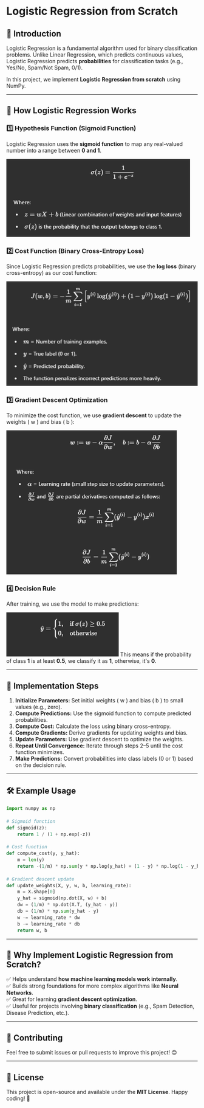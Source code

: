 # Logistic Regression from Scratch

## 📌 Introduction
Logistic Regression is a fundamental algorithm used for binary classification problems. Unlike Linear Regression, which predicts continuous values, Logistic Regression predicts **probabilities** for classification tasks (e.g., Yes/No, Spam/Not Spam, 0/1).

In this project, we implement **Logistic Regression from scratch** using NumPy.

---

## 🔢 How Logistic Regression Works

### 1️⃣ **Hypothesis Function (Sigmoid Function)**
Logistic Regression uses the **sigmoid function** to map any real-valued number into a range between **0 and 1**.

![alt text](images/image-2.png)

### 2️⃣ **Cost Function (Binary Cross-Entropy Loss)**
Since Logistic Regression predicts probabilities, we use the **log loss** (binary cross-entropy) as our cost function:

![alt text](images/image-1.png)

### 3️⃣ **Gradient Descent Optimization**
To minimize the cost function, we use **gradient descent** to update the weights \( w \) and bias \( b \):

![alt text](images/image-3.png)

### 4️⃣ **Decision Rule**
After training, we use the model to make predictions:

![alt text](images/image-4.png)
This means if the probability of class **1** is at least **0.5**, we classify it as **1**, otherwise, it's **0**.

---

## 🚀 Implementation Steps
1. **Initialize Parameters:** Set initial weights \( w \) and bias \( b \) to small values (e.g., zero).
2. **Compute Predictions:** Use the sigmoid function to compute predicted probabilities.
3. **Compute Cost:** Calculate the loss using binary cross-entropy.
4. **Compute Gradients:** Derive gradients for updating weights and bias.
5. **Update Parameters:** Use gradient descent to optimize the weights.
6. **Repeat Until Convergence:** Iterate through steps 2–5 until the cost function minimizes.
7. **Make Predictions:** Convert probabilities into class labels (0 or 1) based on the decision rule.

---

## 🛠 Example Usage
```python
import numpy as np

# Sigmoid function
def sigmoid(z):
    return 1 / (1 + np.exp(-z))

# Cost function
def compute_cost(y, y_hat):
    m = len(y)
    return -(1/m) * np.sum(y * np.log(y_hat) + (1 - y) * np.log(1 - y_hat))

# Gradient descent update
def update_weights(X, y, w, b, learning_rate):
    m = X.shape[0]
    y_hat = sigmoid(np.dot(X, w) + b)
    dw = (1/m) * np.dot(X.T, (y_hat - y))
    db = (1/m) * np.sum(y_hat - y)
    w -= learning_rate * dw
    b -= learning_rate * db
    return w, b
```

---

## 📌 Why Implement Logistic Regression from Scratch?
✅ Helps understand **how machine learning models work internally**.  
✅ Builds strong foundations for more complex algorithms like **Neural Networks**.  
✅ Great for learning **gradient descent optimization**.  
✅ Useful for projects involving **binary classification** (e.g., Spam Detection, Disease Prediction, etc.).  

---

## 🤝 Contributing
Feel free to submit issues or pull requests to improve this project! 😊

---

## 📜 License
This project is open-source and available under the **MIT License**. Happy coding! 🚀

